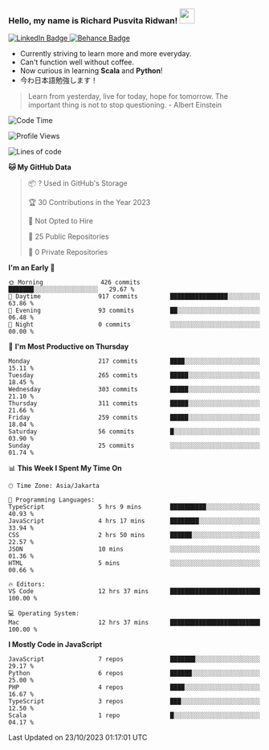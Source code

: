 ### Hello, my name is Richard Pusvita Ridwan! <img src="https://raw.githubusercontent.com/MartinHeinz/MartinHeinz/master/wave.gif" width="30px">


<div id="badges">
  <a href="https://www.linkedin.com/in/richard1998/">
    <img src="https://img.shields.io/badge/richard1998-blue?style=flat&logo=linkedin" alt="LinkedIn Badge"/>
  </a>
  <a href="https://www.behance.net/richardrid3d36">
    <img src="https://img.shields.io/badge/Behance-informational?style=flat&logo=behance" alt="Behance Badge"/>
  </a>
</div>


-  Currently striving to learn more and more everyday.
-  Can't function well without coffee.
-  Now curious in learning **Scala** and **Python**!
-  今わ日本語勉強します！

> Learn from yesterday, live for today, hope for tomorrow. The important thing is not to stop questioning. - Albert Einstein

<!--START_SECTION:waka-->
![Code Time](http://img.shields.io/badge/Code%20Time-77%20hrs%2033%20mins-blue)

![Profile Views](http://img.shields.io/badge/Profile%20Views-0-blue)

![Lines of code](https://img.shields.io/badge/From%20Hello%20World%20I%27ve%20Written-874.5%20thousand%20lines%20of%20code-blue)

**🐱 My GitHub Data** 

> 📦 ? Used in GitHub's Storage 
 > 
> 🏆 30 Contributions in the Year 2023
 > 
> 🚫 Not Opted to Hire
 > 
> 📜 25 Public Repositories 
 > 
> 🔑 0 Private Repositories 
 > 
**I'm an Early 🐤** 

```text
🌞 Morning                426 commits         ███████░░░░░░░░░░░░░░░░░░   29.67 % 
🌆 Daytime                917 commits         ████████████████░░░░░░░░░   63.86 % 
🌃 Evening                93 commits          ██░░░░░░░░░░░░░░░░░░░░░░░   06.48 % 
🌙 Night                  0 commits           ░░░░░░░░░░░░░░░░░░░░░░░░░   00.00 % 
```
📅 **I'm Most Productive on Thursday** 

```text
Monday                   217 commits         ████░░░░░░░░░░░░░░░░░░░░░   15.11 % 
Tuesday                  265 commits         █████░░░░░░░░░░░░░░░░░░░░   18.45 % 
Wednesday                303 commits         █████░░░░░░░░░░░░░░░░░░░░   21.10 % 
Thursday                 311 commits         █████░░░░░░░░░░░░░░░░░░░░   21.66 % 
Friday                   259 commits         █████░░░░░░░░░░░░░░░░░░░░   18.04 % 
Saturday                 56 commits          █░░░░░░░░░░░░░░░░░░░░░░░░   03.90 % 
Sunday                   25 commits          ░░░░░░░░░░░░░░░░░░░░░░░░░   01.74 % 
```


📊 **This Week I Spent My Time On** 

```text
🕑︎ Time Zone: Asia/Jakarta

💬 Programming Languages: 
TypeScript               5 hrs 9 mins        ██████████░░░░░░░░░░░░░░░   40.93 % 
JavaScript               4 hrs 17 mins       ████████░░░░░░░░░░░░░░░░░   33.94 % 
CSS                      2 hrs 50 mins       ██████░░░░░░░░░░░░░░░░░░░   22.57 % 
JSON                     10 mins             ░░░░░░░░░░░░░░░░░░░░░░░░░   01.36 % 
HTML                     5 mins              ░░░░░░░░░░░░░░░░░░░░░░░░░   00.66 % 

🔥 Editors: 
VS Code                  12 hrs 37 mins      █████████████████████████   100.00 % 

💻 Operating System: 
Mac                      12 hrs 37 mins      █████████████████████████   100.00 % 
```

**I Mostly Code in JavaScript** 

```text
JavaScript               7 repos             ███████░░░░░░░░░░░░░░░░░░   29.17 % 
Python                   6 repos             ██████░░░░░░░░░░░░░░░░░░░   25.00 % 
PHP                      4 repos             ████░░░░░░░░░░░░░░░░░░░░░   16.67 % 
TypeScript               3 repos             ███░░░░░░░░░░░░░░░░░░░░░░   12.50 % 
Scala                    1 repo              █░░░░░░░░░░░░░░░░░░░░░░░░   04.17 % 
```




 Last Updated on 23/10/2023 01:17:01 UTC
<!--END_SECTION:waka-->
